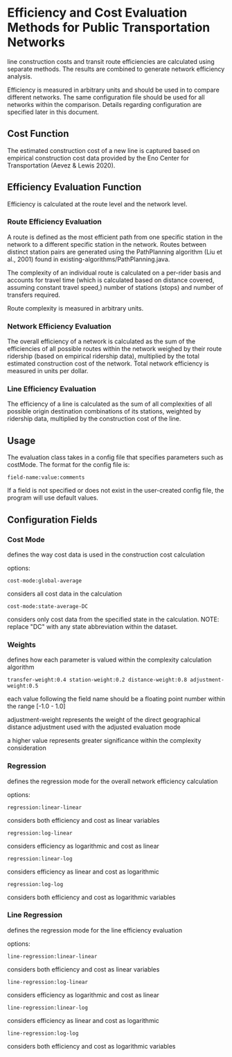# Efficiency and Cost Evaluation Methods for Public Transportation Networks

line construction costs and transit route efficiencies are calculated using separate methods. The results are combined to generate network efficiency analysis. 

Efficiency is measured in arbitrary units and should be used in to compare different networks. The same configuration file should be used for all networks within the comparison. Details regarding configuration are specified later in this document.

## Cost Function

The estimated construction cost of a new line is captured based on empirical construction cost data provided by the Eno Center for Transportation (Aevez & Lewis 2020).

## Efficiency Evaluation Function

Efficiency is calculated at the route level and the network level. 

### Route Efficiency Evaluation

A route is defined as the most efficient path from one specific station in the network to a different specific station in the network. Routes between distinct station pairs are generated using the PathPlanning algorithm (Liu et al., 2001) found in existing-algorithms/PathPlanning.java. 

The complexity of an individual route is calculated on a per-rider basis and accounts for travel time (which is calculated based on distance covered, assuming constant travel speed,) number of stations (stops) and number of transfers required. 

Route complexity is measured in arbitrary units.

### Network Efficiency Evaluation

The overall efficiency of a network is calculated as the sum of the efficiencies of all possible routes within the network weighed by their route ridership (based on empirical ridership data), multiplied by the total estimated construction cost of the network. Total network efficiency is measured in units per dollar.

### Line Efficiency Evaluation

The efficiency of a line is calculated as the sum of all complexities of all possible origin destination combinations of its stations, weighted by ridership data, multiplied by the construction cost of the line.

## Usage

The evaluation class takes in a config file that specifies parameters such as costMode. The format for the config file is:

`field-name:value:comments`

If a field is not specified or does not exist in the user-created config file, the program will use default values.

## Configuration Fields

### Cost Mode

defines the way cost data is used in the construction cost calculation

options: 

`cost-mode:global-average` 

considers all cost data in the calculation

`cost-mode:state-average-DC`

considers only cost data from the specified state in the calculation. NOTE: replace "DC" with any state abbreviation within the dataset.

### Weights

defines how each parameter is valued within the complexity calculation algorithm

`
transfer-weight:0.4
station-weight:0.2
distance-weight:0.8
adjustment-weight:0.5
`

each value following the field name should be a floating point number within the range [-1.0 - 1.0]

adjustment-weight represents the weight of the direct geographical distance adjustment used with the adjusted evaluation mode

a higher value represents greater significance within the complexity consideration

### Regression

defines the regression mode for the overall network efficiency calculation

options:

`regression:linear-linear`

considers both efficiency and cost as linear variables

`regression:log-linear`

considers efficiency as logarithmic and cost as linear


`regression:linear-log`

considers efficiency as linear and cost as logarithmic

`regression:log-log`

considers both efficiency and cost as logarithmic variables

### Line Regression

defines the regression mode for the line efficiency evaluation

options:

`line-regression:linear-linear`

considers both efficiency and cost as linear variables

`line-regression:log-linear`

considers efficiency as logarithmic and cost as linear


`line-regression:linear-log`

considers efficiency as linear and cost as logarithmic

`line-regression:log-log`

considers both efficiency and cost as logarithmic variables